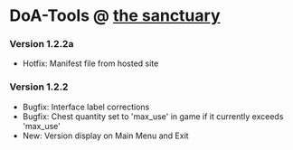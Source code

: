 # DoA-Tools @ [the sanctuary](https://www.facebook.com/groups/thesanctuary.doa/)
### Version 1.2.2a
* Hotfix: Manifest file from hosted site

### Version 1.2.2
* Bugfix: Interface label corrections
* Bugfix: Chest quantity set to 'max_use' in game if it currently exceeds 'max_use'
* New: Version display on Main Menu and Exit